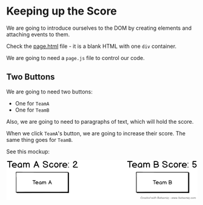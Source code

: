 # Keeping up the Score

We are going to introduce ourselves to the DOM by creating elements and attaching events to them.

Check the [page.html](page.html) file - it is a blank HTML with one `div` container.

We are going to need a `page.js` file to control our code.

## Two Buttons

We are going to need two buttons:

* One for `TeamA`
* One for `TeamB`

Also, we are going to need to paragraphs of text, which will hold the score.

When we click `TeamA`'s button, we are going to increase their score. The same thing goes for `TeamB`.

See this mockup:

![](mockup.png)
